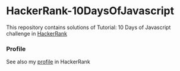 # HackerRank-10DaysOfJavascript
This repository contains solutions of Tutorial: 10 Days of Javascript challenge in [HackerRank](https://www.hackerrank.com/domains/tutorials/10-days-of-javascript)

### Profile
See also my [profile](https://www.hackerrank.com/diazbumma?hr_r=1) in HackerRank
